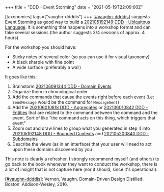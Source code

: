 +++
title = "DDD - Event Storming"
date = "2021-05-19T22:09:00Z"

[taxonomies]
tags=["vaughn-ddddis"]
+++
[[#vaughn-ddddis](/tags/vaughn-ddddis)] suggests Event Storming as good way to build a [202105192149 DDD - Ubiquitous Language](/blips/202105192149-ddd---ubiquitous-language). It is something that happens into a workshop format and can take several sessions (the author suggests 3/4 sessions of approx. 4 hours).

For the workshop you should have:
- Sticky notes of several color (so you can use it for visual taxonomy)
- A black sharpie with fine point
- A wide surface (preferably a wall)

It goes like this:
1. Brainstorm [202106091344 DDD - Domain Events](/blips/202106091344-ddd---domain-events)
2. Organize them in chronological order
3. Add the commands that cause the events right before each event (i.e: `SendMessage` would be the command for `MessageSent`)
4. Add the [202106010818 DDD - Aggregates](/blips/202106010818-ddd---aggregates) or [202106010842 DDD - Entities](/blips/202106010842-ddd---entities) that are related to the command between the command and the event. Sort of like "the command acts on this thing, which triggers that event"
5. Zoom out and draw lines to group what you generated in step 4 into [202105192148 DDD - Bounded Contexts](/blips/202105192148-ddd---bounded-contexts) and [202105200840 DDD - Subdomains](/blips/202105200840-ddd---subdomains)
6. Describe the views (as in an interface) that your user will need to act upon these domains discovered by you

This note is clearly a refresher, I strongly recommend myself (and others) to go back to the book whenever they want to conduct the workshop, there is a lot of insight that is not capture here (nor it should, since it's operational).

[[#vaughn-ddddis](/tags/vaughn-ddddis)]: Vernon, Vaughn. Domain-Driven Design Distilled. Boston: Addison-Wesley, 2016.

